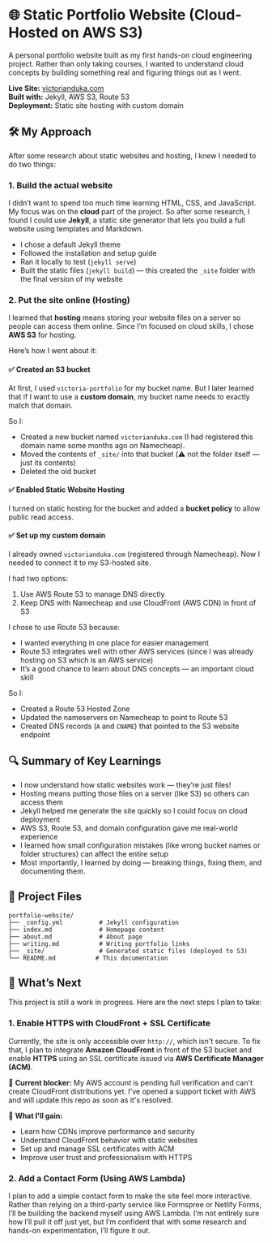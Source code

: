 # 🌐 Static Portfolio Website (Cloud-Hosted on AWS S3)

A personal portfolio website built as my first hands-on cloud engineering project. Rather than only taking courses, I wanted to understand cloud concepts by building something real and figuring things out as I went.

**Live Site:** [victorianduka.com](http://victorianduka.com)  
**Built with:** Jekyll, AWS S3, Route 53  
**Deployment:** Static site hosting with custom domain

## 🛠️ My Approach

After some research about static websites and hosting, I knew I needed to do two things:

### 1. **Build the actual website**
I didn’t want to spend too much time learning HTML, CSS, and JavaScript. My focus was on the **cloud** part of the project. So after some research, I found I could use **Jekyll**, a static site generator that lets you build a full website using templates and Markdown.

- I chose a default Jekyll theme
- Followed the installation and setup guide
- Ran it locally to test (`jekyll serve`)
- Built the static files (`jekyll build`) — this created the `_site` folder with the final version of my website

### 2. **Put the site online (Hosting)**

I learned that **hosting** means storing your website files on a server so people can access them online. Since I’m focused on cloud skills, I chose **AWS S3** for hosting.

Here’s how I went about it:

#### ✅ Created an S3 bucket
At first, I used `victoria-portfolio` for my bucket name. But I later learned that if I want to use a **custom domain**, my bucket name needs to exactly match that domain.

So I:
- Created a new bucket named `victorianduka.com` (I had registered this domain name some months ago on Namecheap).
- Moved the contents of `_site/` into that bucket (⚠️ not the folder itself — just its contents)
- Deleted the old bucket

#### ✅ Enabled Static Website Hosting
I turned on static hosting for the bucket and added a **bucket policy** to allow public read access.

#### ✅ Set up my custom domain
I already owned `victorianduka.com` (registered through Namecheap). Now I needed to connect it to my S3-hosted site.

I had two options:
1. Use AWS Route 53 to manage DNS directly  
2. Keep DNS with Namecheap and use CloudFront (AWS CDN) in front of S3

I chose to use Route 53 because:
- I wanted everything in one place for easier management
- Route 53 integrates well with other AWS services (since I was already hosting on S3 which is an AWS service)
- It’s a good chance to learn about DNS concepts — an important cloud skill

So I:
- Created a Route 53 Hosted Zone
- Updated the nameservers on Namecheap to point to Route 53
- Created DNS records (`A` and `CNAME`) that pointed to the S3 website endpoint

## 🔍 Summary of Key Learnings

- I now understand how static websites work — they’re just files!
- Hosting means putting those files on a server (like S3) so others can access them
- Jekyll helped me generate the site quickly so I could focus on cloud deployment
- AWS S3, Route 53, and domain configuration gave me real-world experience
- I learned how small configuration mistakes (like wrong bucket names or folder structures) can affect the entire setup
- Most importantly, I learned by doing — breaking things, fixing them, and documenting them.

## 📂 Project Files
```
portfolio-website/
├── _config.yml          # Jekyll configuration
├── index.md             # Homepage content
├── about.md             # About page
├── writing.md           # Writing portfolio links
├── _site/               # Generated static files (deployed to S3)
└── README.md           # This documentation
```

## 🔧 What’s Next

This project is still a work in progress. Here are the next steps I plan to take:

### 1. Enable HTTPS with CloudFront + SSL Certificate

Currently, the site is only accessible over `http://`, which isn't secure. To fix that, I plan to integrate **Amazon CloudFront** in front of the S3 bucket and enable **HTTPS** using an SSL certificate issued via **AWS Certificate Manager (ACM)**.

🛑 **Current blocker:** My AWS account is pending full verification and can't create CloudFront distributions yet. I've opened a support ticket with AWS and will update this repo as soon as it's resolved.

🧠 **What I'll gain:**
- Learn how CDNs improve performance and security
- Understand CloudFront behavior with static websites
- Set up and manage SSL certificates with ACM
- Improve user trust and professionalism with HTTPS

### 2. Add a Contact Form (Using AWS Lambda)

I plan to add a simple contact form to make the site feel more interactive. Rather than relying on a third-party service like Formspree or Netlify Forms, I’ll be building the backend myself using AWS Lambda. I’m not entirely sure how I’ll pull it off just yet, but I’m confident that with some research and hands-on experimentation, I’ll figure it out.


